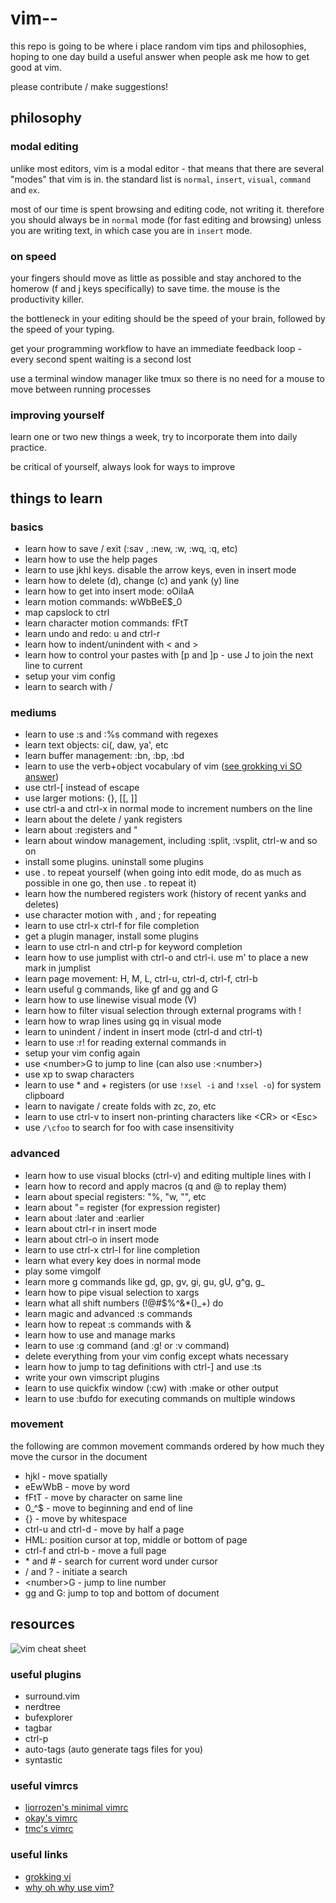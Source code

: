 # vim--

this repo is going to be where i place random vim tips and philosophies, hoping
to one day build a useful answer when people ask me how to get good at vim.

please contribute / make suggestions!

## philosophy

### modal editing

unlike most editors, vim is a modal editor - that means that there are several
"modes" that vim is in. the standard list is `normal`, `insert`, `visual`,
`command` and `ex`.

most of our time is spent browsing and editing code, not writing it. therefore
you should always be in `normal` mode (for fast editing and browsing) unless you
are writing text, in which case you are in `insert` mode.

### on speed

your fingers should move as little as possible and stay anchored to the homerow
(f and j keys specifically) to save time. the mouse is the productivity killer.

the bottleneck in your editing should be the speed of your brain, followed by
the speed of your typing.

get your programming workflow to have an immediate feedback loop - every second
spent waiting is a second lost

use a terminal window manager like tmux so there is no need for a mouse to move
between running processes

### improving yourself

learn one or two new things a week, try to incorporate them into daily practice.

be critical of yourself, always look for ways to improve

## things to learn

### basics

* learn how to save / exit (:sav <filename>, :new, :w, :wq, :q, etc)
* learn how to use the help pages
* learn to use jkhl keys. disable the arrow keys, even in insert mode
* learn how to delete (d), change (c) and yank (y) line
* learn how to get into insert mode: oOiIaA
* learn motion commands: wWbBeE$_0
* map capslock to ctrl
* learn character motion commands: fFtT
* learn undo and redo: u and ctrl-r
* learn how to indent/unindent with \< and \>
* learn how to control your pastes with [p and ]p - use J to join the next line to current
* setup your vim config
* learn to search with /

### mediums

* learn to use :s and :%s command with regexes
* learn text objects: ci(, daw, ya', etc
* learn buffer management: :bn, :bp, :bd
* learn to use the verb+object vocabulary of vim ([see grokking vi SO answer](https://gist.github.com/nifl/1178878))
* use ctrl-[ instead of escape
* use larger motions: {}, [[, ]]
* use ctrl-a and ctrl-x in normal mode to increment numbers on the line
* learn about the delete / yank registers
* learn about :registers and "
* learn about window management, including :split, :vsplit, ctrl-w and so on
* install some plugins. uninstall some plugins
* use . to repeat yourself (when going into edit mode, do as much as possible in one go, then use . to repeat it)
* learn how the numbered registers work (history of recent yanks and deletes)
* use character motion with , and ; for repeating
* learn to use ctrl-x ctrl-f for file completion
* get a plugin manager, install some plugins
* learn to use ctrl-n and ctrl-p for keyword completion
* learn how to use jumplist with ctrl-o and ctrl-i. use m' to place a new mark in jumplist
* learn page movement: H, M, L, ctrl-u, ctrl-d, ctrl-f, ctrl-b
* learn useful g commands, like gf and gg and G
* learn how to use linewise visual mode (V)
* learn how to filter visual selection through external programs with !
* learn how to wrap lines using gq in visual mode
* learn to unindent / indent in insert mode (ctrl-d and ctrl-t)
* learn to use :r! for reading external commands in
* setup your vim config again
* use \<number\>G to jump to line (can also use :\<number\>)
* use xp to swap characters
* learn to use * and + registers (or use `!xsel -i` and `!xsel -o`) for system clipboard
* learn to navigate / create folds with zc, zo, etc
* learn to use ctrl-v to insert non-printing characters like \<CR\> or \<Esc\>
* use `/\cfoo` to search for foo with case insensitivity

### advanced

* learn how to use visual blocks (ctrl-v) and editing multiple lines with I
* learn how to record and apply macros (q<register> and @<register> to replay them)
* learn about special registers: "%, "w, "", etc
* learn about "= register (for expression register)
* learn about :later and :earlier
* learn about ctrl-r in insert mode
* learn about ctrl-o in insert mode
* learn to use ctrl-x ctrl-l for line completion
* learn what every key does in normal mode
* play some vimgolf
* learn more g commands like gd, gp, gv, gi, gu, gU, g^g, g_
* learn how to pipe visual selection to xargs
* learn what all shift numbers (!@#$%^&*()_+) do
* learn magic and advanced :s commands
* learn how to repeat :s commands with &
* learn how to use and manage marks
* learn to use :g command (and :g! or :v command)
* delete everything from your vim config except whats necessary
* learn how to jump to tag definitions with ctrl-] and use :ts
* write your own vimscript plugins
* learn to use quickfix window (:cw) with :make or other output
* learn to use :bufdo for executing commands on multiple windows

### movement

the following are common movement commands ordered by how much they move the
cursor in the document

* hjkl - move spatially
* eEwWbB - move by word
* fFtT - move by character on same line
* 0_^$ - move to beginning and end of line
* {} - move by whitespace
* ctrl-u and ctrl-d - move by half a page
* HML: position cursor at top, middle or bottom of page
* ctrl-f and ctrl-b - move a full page
* \* and # - search for current word under cursor
* / and ? - initiate a search
* \<number\>G - jump to line number
* gg and G: jump to top and bottom of document

## resources

![vim cheat sheet](http://www.viemu.com/vi-vim-cheat-sheet.gif)

### useful plugins

* surround.vim
* nerdtree
* bufexplorer
* tagbar
* ctrl-p
* auto-tags (auto generate tags files for you)
* syntastic


### useful vimrcs

* [liorrozen's minimal vimrc](https://gist.github.com/liorrozen/461db13cafe7f960c5fc)
* [okay's vimrc](https://github.com/okayzed/dotvim/blob/master/rc/vimrc)
* [tmc's vimrc](https://github.com/tmc/dotfiles/blob/master/.vimrc)


### useful links

* [grokking vi](https://gist.github.com/nifl/1178878)
* [why oh why use vim?](http://www.viemu.com/a-why-vi-vim.html)
